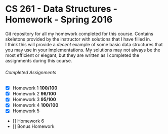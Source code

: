 # CS 261 - Data Structures - Homework - Spring 2016

Git repository for all my homework completed for this course.  Contains
skeletons provided by the instructor with solutions that I have filled in.  
I think this will provide a *decent* example of some basic data structures 
that you may use in your implementations.  My solutions may not always be the
most efficient or elegant, but they are written as I completed the assignments
during this course. 

###### Completed Assignments
- [x] Homework 1  **100/100**
- [x] Homework 2  **96/100**
- [x] Homework 3  **95/100**
- [x] Homework 4  **100/100**
- [x] Homework 5
- [] Homework 6
- [] Bonus Homework
